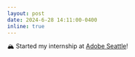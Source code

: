 ```yaml
---
layout: post
date: 2024-6-28 14:11:00-0400
inline: true
---
```


🏔️ Started my internship at [Adobe Seattle](https://research.adobe.com/research/)!
